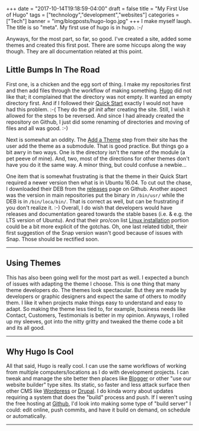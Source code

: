 +++
date = "2017-10-14T19:18:59-04:00"
draft = false
title = "My First Use of Hugo"
tags = ["technology","development","websites"]
categories = ["Tech"]
banner = "img/blogposts/hugo-logo.jpg"
+++
I make myself laugh.  The title is so "meta".  My first use of hugo is in hugo.  :-/  

Anyways, for the most part, so far, so good.  I've created a site, added some themes and created this first post.  There are some hiccups along the way though.  They are all documentation related at this point.

## Little Bumps In The Road

First one, is a chicken and the egg sort of thing.  I make my repositories first and then add files through the workflow of making something.  <a href = "https://gohugo.io/" target="blank">Hugo</a> did not like that; it complained that the directory was not empty.  It wanted an empty directory first.  And if I followed their <a href = "https://gohugo.io/getting-started/quick-start/" target="blank">Quick Start</a> exactly I would not have had this problem.  :-(  They do the *git init* after creating the site.  Still, I wish it allowed for the steps to be reversed.  And since I had already created the repository on Github, I just did some renaming of directories and moving of files and all was good.  :-)

Next is somewhat an oddity.  The <a href = "https://gohugo.io/getting-started/quick-start/#step-3-add-a-theme" target="blank">Add a Theme</a> step from their site has the user add the theme as a submodule.  That is good practice.  But things go a bit awry in two ways.  One is the directory isn't the name of the module (a pet peeve of mine).  And, two, most of the directions for other themes don't have you do it the same way.  A minor thing, but could confuse a newbie...

One item that is somewhat frustrating is that the theme in their Quick Start required a newer version then what is in Ubuntu 16.04.  To cut out the chase, I downloaded their DEB from the <a href = "https://github.com/gohugoio/hugo/releases" target="blank">releases</a> page on Github.  Another aspect was the version in main repositories put the binary in `/bin/usr/` while the DEB is in `/bin/loca/bin/`.  That is correct as well, but can be frustrating if you don't realize it.  :-)  Overall, I do wish that developers would have releases and documentation geared towards the stable bases (i.e. & e.g. the LTS version of Ubuntu).  And that their pro/con list <a href = "https://gohugo.io/getting-started/installing/#linux" target="blank">Linux installation</a> portion could be a bit more explicit of the gotchas.  Oh, one last related tidbit, their first suggestion of the Snap version wasn't good because of issues with Snap.  Those should be rectified soon.  

- - -

## Using Themes

This has also been going well for the most part as well.  I expected a bunch of issues with adapting the theme I choose.  This is one thing that many theme developers do.  The themes look spectacular.  But they are made by developers or graphic designers and expect the same of others to modify them.  I like it when projects make things easy to understand and easy to adapt.  So making the theme less tied to, for example, business needs like Contact, Customers, Testimonials is better in my opinion.  Anyways, I rolled up my sleeves, got into the nitty gritty and tweaked the theme code a bit and its all good.  

- - -

## Why Hugo Is Cool

All that said, Hugo is really cool.  I can use the same workflows of working from multiple computers/locations as I do with development projects.  I can tweak and manage the site better then places like <a href = "https://blogger.com" target="blank">Blogger</a> or other "use our website builder" type sites.  Its static, so faster and less attack surface then other CMS like <a href = "https://wordpress.org" target="blank">Wordpress</a> or <a href = "https://drupal.org" target="blank">Drupal</a>.  I do kinda worry about updates requiring a system that does the "build" process and push.  If I weren't using the free hosting at <a href = "https://github.com" target="blank">Github</a>, I'd look into making some type of "build server" I could: edit online, push commits, and have it build on demand, on schedule or automatically.  

- - -
